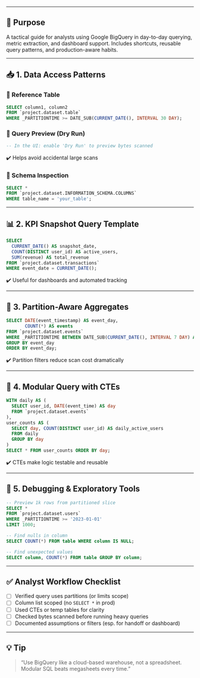 ___
## 🎯 Purpose

A tactical guide for analysts using Google BigQuery in day-to-day querying, metric extraction, and dashboard support. Includes shortcuts, reusable query patterns, and production-aware habits.

---

## 📥 1. Data Access Patterns

### 🔹 Reference Table

```sql
SELECT column1, column2
FROM `project.dataset.table`
WHERE _PARTITIONTIME >= DATE_SUB(CURRENT_DATE(), INTERVAL 30 DAY);
```

### 🔹 Query Preview (Dry Run)

```sql
-- In the UI: enable 'Dry Run' to preview bytes scanned
```

✔️ Helps avoid accidental large scans

### 🔹 Schema Inspection

```sql
SELECT *
FROM `project.dataset.INFORMATION_SCHEMA.COLUMNS`
WHERE table_name = 'your_table';
```

---

## 📊 2. KPI Snapshot Query Template

```sql
SELECT
  CURRENT_DATE() AS snapshot_date,
  COUNT(DISTINCT user_id) AS active_users,
  SUM(revenue) AS total_revenue
FROM `project.dataset.transactions`
WHERE event_date = CURRENT_DATE();
```

✔️ Useful for dashboards and automated tracking

---

## 🧮 3. Partition-Aware Aggregates

```sql
SELECT DATE(event_timestamp) AS event_day,
       COUNT(*) AS events
FROM `project.dataset.events`
WHERE _PARTITIONTIME BETWEEN DATE_SUB(CURRENT_DATE(), INTERVAL 7 DAY) AND CURRENT_DATE()
GROUP BY event_day
ORDER BY event_day;
```

✔️ Partition filters reduce scan cost dramatically

---

## 🧱 4. Modular Query with CTEs

```sql
WITH daily AS (
  SELECT user_id, DATE(event_time) AS day
  FROM `project.dataset.events`
),
user_counts AS (
  SELECT day, COUNT(DISTINCT user_id) AS daily_active_users
  FROM daily
  GROUP BY day
)
SELECT * FROM user_counts ORDER BY day;
```

✔️ CTEs make logic testable and reusable

---

## 🧪 5. Debugging & Exploratory Tools

```sql
-- Preview 1k rows from partitioned slice
SELECT *
FROM `project.dataset.users`
WHERE _PARTITIONTIME >= '2023-01-01'
LIMIT 1000;

-- Find nulls in column
SELECT COUNT(*) FROM table WHERE column IS NULL;

-- Find unexpected values
SELECT column, COUNT(*) FROM table GROUP BY column;
```

---

## ✅ Analyst Workflow Checklist

* [ ] Verified query uses partitions (or limits scope)
* [ ] Column list scoped (no `SELECT *` in prod)
* [ ] Used CTEs or temp tables for clarity
* [ ] Checked bytes scanned before running heavy queries
* [ ] Documented assumptions or filters (esp. for handoff or dashboard)

---

## 💡 Tip

> “Use BigQuery like a cloud-based warehouse, not a spreadsheet. Modular SQL beats megasheets every time.”
